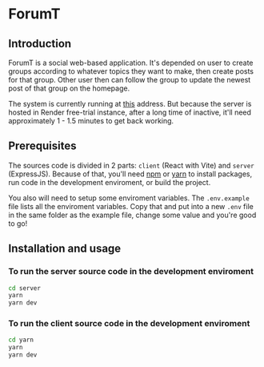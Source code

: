 <!-- markdownlint-disable MD013 -->

# ForumT

## Introduction

ForumT is a social web-based application. It's depended on user to create groups according to whatever topics they want to make, then create posts for that group. Other user then can follow the group to update the newest post of that group on the homepage.

The system is currently running at [this](https:forumt.hero3s.site) address. But because the server is hosted in Render free-trial instance, after a long time of inactive,
it'll need approximately 1 - 1.5 minutes to get back working.

## Prerequisites

The sources code is divided in 2 parts: `client` (React with Vite) and `server` (ExpressJS).
Because of that, you'll need [npm](https://www.npmjs.com/) or [yarn](https://yarnpkg.com/) to install packages, run code in the development enviroment, or build the project.

You also will need to setup some enviroment variables. The `.env.example` file lists all the enviroment variables. Copy that and put into a new `.env` file in the same folder as the example file, change some value and you're good to go!

## Installation and usage

### To run the server source code in the development enviroment

```bash
cd server
yarn
yarn dev
```

### To run the client source code in the development enviroment

```bash
cd yarn
yarn
yarn dev
```
